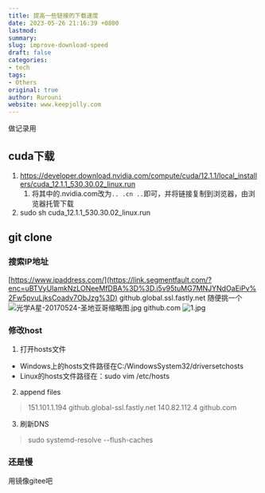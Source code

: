 ```yaml
---
title: 提高一些链接的下载速度
date: 2023-05-26 21:16:39 +0800
lastmod: 
summary: 
slug: improve-download-speed
draft: false
categories: 
- tech
tags: 
- Others
original: true
author: Rurouni
website: www.keepjolly.com
---
```

做记录用
## cuda下载

1. https://developer.download.nvidia.com/compute/cuda/12.1.1/local_installers/cuda_12.1.1_530.30.02_linux.run
   1. 将其中的.nvidia.com改为`.. .cn ..`即可，并将链接复制到浏览器，由浏览器托管下载
2. sudo sh cuda_12.1.1_530.30.02_linux.run
## git clone
### 搜索IP地址
 [https://www.ipaddress.com/](https://link.segmentfault.com/?enc=uBTVyUIamkNzLONeeMfDBA%3D%3D.i5v95tuMG7MNJYNdOaEiPv%2Fw5pvuLjksCoadv7ObJzg%3D) 
github.global.ssl.fastly.net
随便挑一个
![光学A星-20170524-圣地亚哥缩略图.jpg](https://halo-1310118673.cos.ap-singapore.myqcloud.com/halo/blog/2023/05/20230526205752.jpg?imageMogr2/format/webp%7C?watermark/3/type/3/text/a2VlcGpvbGx5)
github.com
![1.jpg](https://halo-1310118673.cos.ap-singapore.myqcloud.com/halo/blog/2023/05/20230526205752-1.jpg?imageMogr2/format/webp%7C?watermark/3/type/3/text/a2VlcGpvbGx5)
### 修改host

1. 打开hosts文件
- Windows上的hosts文件路径在C:/WindowsSystem32/driversetchosts
- Linux的hosts文件路径在：sudo vim /etc/hosts
2. append files
> 151.101.1.194 github.global-ssl.fastly.net 
> 140.82.112.4 github.com 

3. 刷新DNS
> sudo systemd-resolve --flush-caches

### 还是慢
用镜像gitee吧
